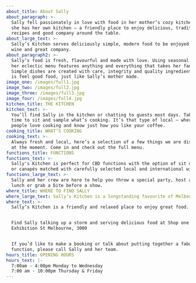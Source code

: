 ```yaml
---
about_title: About Sally
about_paragraph: >-
  Sally fell passionately in love with food in her mother’s cozy kitchen. Now
  she has her own kitchen – a friendly place to enjoy delicious, traditional
  recipes and good company around the table.
about_large_text: >-
  Sally’s Kitchen serves deliciously simple, modern food to be enjoyed with fine
  wine and great company.
about_paragraph2: >-
  Sally’s food is fresh, flavourful and made with love. Using seasonal produce,
  her eclectic menu features anything and everything that takes her fancy.
  Simple dishes are created with care, integrity and quality ingredients. This
  is feel good food, just like Sally’s mother made.
image_one: /images/full1.jpg
image_two: /images/full2.jpg
image_three: /images/full3.jpg
image_four: /images/full4.jpg
kitchen_title: THE KITCHEN
kitchen_text: >-
  You’ll find Sally in the kitchen or chatting to guests most days. Take the
  time to sit and sample what’s cooking. It’s that type of local – where the
  people love cooking and know just how you like your coffee.
cooking_title: WHAT’S COOKING
cooking_text: >-
  Always fresh and local, here’s a selection of a few things we are dishing out
  at the moment. Come in and check out the full menu.
functions_title: FUNCTIONS
functions_text: >-
  Sally's Kitchen is perfect for CBD functions with the option of sit down meals
  or canapés matched with carefully selected local and international wines.
functions_large_text: >-
  Sally and her crew are here to help you throw a special party, host a business
  lunch or grab a bite before a show.
where_title: WHERE TO FIND SALLY
where_large_text: Sally’s Kitchen is a longstanding favourite of Melbourne’s city food scene.
where_text: >-
  Sally’s Kitchen is a friendly and relaxed place to enjoy great food.


  Find Sally talking up a storm and serving delicious food at Shop one 295
  Exhibition St Melbourne, 3000


  If you’d like to make a booking or talk about putting together a fabulous
  function, please call Sally and her team.
hours_title: OPENING HOURS
hours_text: |-
  7:00am - 4:00pm Monday to Wednesday 
  7:00 am - 10:00pm Thursday & Friday
---
```


